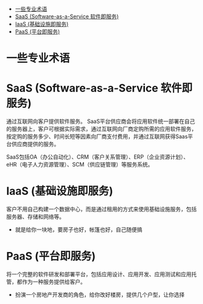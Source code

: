 <!-- TOC -->

- [一些专业术语](#一些专业术语)
- [SaaS (Software-as-a-Service 软件即服务)](#saas-software-as-a-service-软件即服务)
- [IaaS (基础设施即服务)](#iaas-基础设施即服务)
- [PaaS (平台即服务)](#paas-平台即服务)

<!-- /TOC -->

# 一些专业术语

# SaaS (Software-as-a-Service 软件即服务)

通过互联网向客户提供软件服务。 SaaS平台供应商会将应用软件统一部署在自己的服务器上，客户可根据实际需求，通过互联网向厂商定购所需的应用软件服务，按定购的服务多少、时间长短等因素向厂商支付费用，并通过互联网获得Saas平台供应商提供的服务。

SaaS包括OA（办公自动化）、CRM（客户关系管理）、ERP（企业资源计划）、eHR（电子人力资源管理）、SCM（供应链管理）等服务系统。

# IaaS (基础设施即服务)

客户不用自己构建一个数据中心，而是通过租用的方式来使用基础设施服务，包括服务器、存储和网络等。

* 就是给你一块地，要房子也好，帐篷也好，自己随便搞

# PaaS (平台即服务)

将一个完整的软件研发和部署平台，包括应用设计、应用开发、应用测试和应用托管，都作为一种服务提供给客户。

* 扮演一个房地产开发商的角色，给你改好楼房，提供几个户型，让你选择